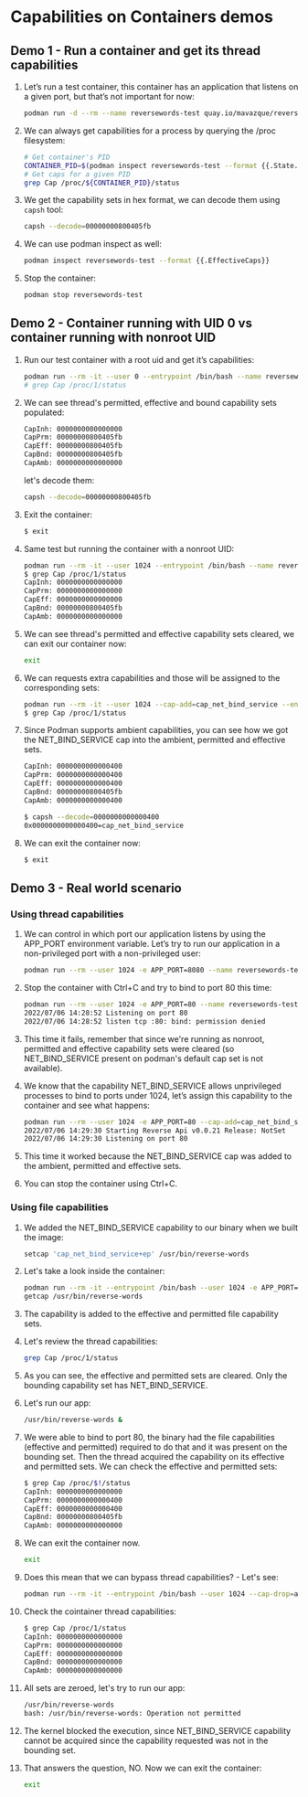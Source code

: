 # Capabilities on Containers demos

## Demo 1 - Run a container and get its thread capabilities

1. Let’s run a test container, this container has an application that listens on a given port, but that’s not important for now:

    ~~~sh
    podman run -d --rm --name reversewords-test quay.io/mavazque/reversewords:latest
    ~~~
2. We can always get capabilities for a process by querying the /proc filesystem:

    ~~~sh
    # Get container's PID
    CONTAINER_PID=$(podman inspect reversewords-test --format {{.State.Pid}})
    # Get caps for a given PID
    grep Cap /proc/${CONTAINER_PID}/status
    ~~~
3. We get the capability sets in hex format, we can decode them using `capsh` tool:

    ~~~sh
    capsh --decode=00000000800405fb
    ~~~
4. We can use podman inspect as well:

    ~~~sh
    podman inspect reversewords-test --format {{.EffectiveCaps}}
    ~~~
5. Stop the container:

    ~~~sh
    podman stop reversewords-test
    ~~~

## Demo 2 - Container running with UID 0 vs container running with nonroot UID

1. Run our test container with a root uid and get it’s capabilities:

    ~~~sh
    podman run --rm -it --user 0 --entrypoint /bin/bash --name reversewords-test quay.io/mavazque/reversewords:ubi8
    # grep Cap /proc/1/status
    ~~~
2. We can see thread's permitted, effective and bound capability sets populated:

    ```sh
    CapInh:	0000000000000000
    CapPrm:	00000000800405fb
    CapEff:	00000000800405fb
    CapBnd:	00000000800405fb
    CapAmb:	0000000000000000
    ```
   let's decode them:

    ~~~sh
    capsh --decode=00000000800405fb
    ~~~
3. Exit the container:

    ~~~sh
    $ exit
    ~~~
4. Same test but running the container with a nonroot UID:

    ~~~sh
    podman run --rm -it --user 1024 --entrypoint /bin/bash --name reversewords-test quay.io/mavazque/reversewords:ubi8 
    $ grep Cap /proc/1/status
    CapInh:	0000000000000000
    CapPrm:	0000000000000000
    CapEff:	0000000000000000
    CapBnd:	00000000800405fb
    CapAmb:	0000000000000000
    ~~~
5. We can see thread's permitted and effective capability sets cleared, we can exit our container now:

    ~~~sh
    exit
    ~~~
6. We can requests extra capabilities and those will be assigned to the corresponding sets:

    ~~~sh
    podman run --rm -it --user 1024 --cap-add=cap_net_bind_service --entrypoint /bin/bash --name reversewords-test quay.io/mavazque/reversewords:ubi8
    $ grep Cap /proc/1/status
    ~~~
7. Since Podman supports ambient capabilities, you can see how we got the NET_BIND_SERVICE cap into the ambient, permitted and effective sets.

    ~~~sh
    CapInh:	0000000000000400
    CapPrm:	0000000000000400
    CapEff:	0000000000000400
    CapBnd:	00000000800405fb
    CapAmb:	0000000000000400
    ~~~
    ~~~sh
    $ capsh --decode=0000000000000400
    0x0000000000000400=cap_net_bind_service
    ~~~

9. We can exit the container now:

    ~~~sh
    $ exit
    ~~~

## Demo 3 - Real world scenario

### Using thread capabilities

1. We can control in which port our application listens by using the APP_PORT environment variable. Let’s try to run our application in a non-privileged port with a non-privileged user:

    ~~~sh
    podman run --rm --user 1024 -e APP_PORT=8080 --name reversewords-test quay.io/mavazque/reversewords:ubi8
    ~~~
2. Stop the container with Ctrl+C and try to bind to port 80 this time:

    ~~~sh
    podman run --rm --user 1024 -e APP_PORT=80 --name reversewords-test quay.io/mavazque/reversewords:ubi82022/07/06 14:28:52 Starting Reverse Api    v       v0.0.21 Release: NotSet
    2022/07/06 14:28:52 Listening on port 80
    2022/07/06 14:28:52 listen tcp :80: bind: permission denied   
    ~~~
3. This time it fails, remember that since we're running as nonroot, permitted and effective capability sets were cleared (so NET_BIND_SERVICE present on podman's default cap set is not available).
4. We know that the capability NET_BIND_SERVICE allows unprivileged processes to bind to ports under 1024, let’s assign this capability to the container and see what happens:

    ~~~sh
    podman run --rm --user 1024 -e APP_PORT=80 --cap-add=cap_net_bind_service --name reversewords-test quay.io/mavazque/reversewords:ubi8
    2022/07/06 14:29:30 Starting Reverse Api v0.0.21 Release: NotSet
    2022/07/06 14:29:30 Listening on port 80
    ~~~
5. This time it worked because the NET_BIND_SERVICE cap was added to the ambient, permitted and effective sets.
6. You can stop the container using Ctrl+C.

### Using file capabilities

1. We added the NET_BIND_SERVICE capability to our binary when we built the image:

    ~~~sh
    setcap 'cap_net_bind_service+ep' /usr/bin/reverse-words
    ~~~
2. Let's take a look inside the container:

    ~~~sh
    podman run --rm -it --entrypoint /bin/bash --user 1024 -e APP_PORT=80 --name reversewords-test quay.io/mavazque/reversewords-captest:latest
    getcap /usr/bin/reverse-words
    ~~~
3. The capability is added to the effective and permitted file capability sets.
4. Let's review the thread capabilities:

    ~~~sh
    grep Cap /proc/1/status 
    ~~~
5. As you can see, the effective and permitted sets are cleared. Only the bounding capability set has NET_BIND_SERVICE.
6. Let's run our app:

    ~~~sh
    /usr/bin/reverse-words &
    ~~~
7. We were able to bind to port 80, the binary had the file capabilities (effective and permitted) required to do that and it was present on the bounding set. Then the thread acquired the capability on its effective and permitted sets. We can check the effective and permitted sets:

    ~~~sh
    $ grep Cap /proc/$!/status
    CapInh:	0000000000000000
    CapPrm:	0000000000000400
    CapEff:	0000000000000400
    CapBnd:	00000000800405fb
    CapAmb:	0000000000000000
    ~~~
9. We can exit the container now.

    ~~~sh
    exit
    ~~~
9. Does this mean that we can bypass thread capabilities? - Let's see:

    ~~~sh
    podman run --rm -it --entrypoint /bin/bash --user 1024 --cap-drop=all -e APP_PORT=80 --name reversewords-test quay.io/mavazque/reversewords-captest:latest
    ~~~
10. Check the cointainer thread capabilities:

    ~~~sh
    $ grep Cap /proc/1/status
    CapInh:	0000000000000000
    CapPrm:	0000000000000000
    CapEff:	0000000000000000
    CapBnd:	0000000000000000
    CapAmb:	0000000000000000
    ~~~
11. All sets are zeroed, let's try to run our app:

    ~~~sh
    /usr/bin/reverse-words
    bash: /usr/bin/reverse-words: Operation not permitted
    ~~~
12. The kernel blocked the execution, since NET_BIND_SERVICE capability cannot be acquired since the capability requested was not in the bounding set.
13. That answers the question, NO. Now we can exit the container:

    ~~~sh
    exit
    ~~~
